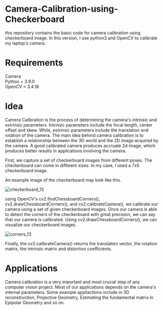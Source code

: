 # Camera-Calibration-using-Checkerboard

this repository contains the basic code for camera calibration using checkerboard image. In this version, I use python3 and OpenCV to calibrate my laptop's camera. 

# Requirements
Camera   
Python = 3.9.0                             
OpenCV = 3.4.18

# Idea
Camera Calibration is the process of determining the camera's intrinsic and extrinsic parameters. Intrinsic parameters include the focal length, center offset and skew. While, extrinsic parameters include the translation and rotation of the camera. 
The main idea behind camera calibration is to establish a relationship between the 3D world and the 2D image acquired by the camera. A good calibrated camera produces accruate 2d image, which produces better results in applications involving the camera. 

First, we capture a set of checkerboard images from different poses. The checkerboard can come in different sizes. In my case, I used a 7x5 checkerboard image.

An example image of the checkerboard may look like this. 

![checkerboard_13](https://github.com/Taarun-Srinivas/Camera-Calibration-using-Checkerboard/assets/52371207/f9e39517-4ba0-4173-abac-c3f89f260b87)

using OpenCV's cv2.findChessboardCorners(), cv2.drawChessboardCorners(), and cv2.calibrateCamera(), we calibrate our camera using a set of given checkerboard images. Once our camera is able to detect the corners of the checkerboard with great precision, we can say that our camera is calibrated. Using cv2.drawChessboardCorners(), we can visualize our checkerboard images. 

![corners_13](https://github.com/Taarun-Srinivas/Camera-Calibration-using-Checkerboard/assets/52371207/1b433f8a-d829-42be-be20-62223909a774)

Finally, the cv2.calibrateCamera() returns the translation vector, the rotation matrix, the intrinsic matrix and distortion coefficients. 

# Applications
Camera calibration is a very important and most crucial step of any computer vision project. Most of our applications depends on the camera's internal parameters. Some example appliactions include in 3D reconstruction, Projective Geometry, Estimating the fundamental matrix in Epipolar Geometry and so on. 

